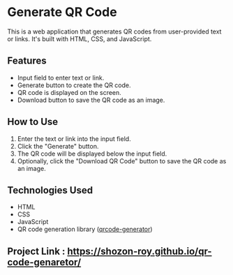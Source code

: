 # Generate QR Code

This is a web application that generates QR codes from user-provided text or links. It's built with HTML, CSS, and JavaScript.

## Features
- Input field to enter text or link.
- Generate button to create the QR code.
- QR code is displayed on the screen.
- Download button to save the QR code as an image.

## How to Use
1. Enter the text or link into the input field.
2. Click the "Generate" button.
3. The QR code will be displayed below the input field.
4. Optionally, click the "Download QR Code" button to save the QR code as an image.

## Technologies Used
- HTML
- CSS
- JavaScript
- QR code generation library ([qrcode-generator](https://github.com/kazuhikoarase/qrcode-generator))

## Project Link : https://shozon-roy.github.io/qr-code-genaretor/

